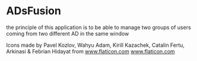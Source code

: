 # ADsFusion
 
the principle of this application is to be able to manage two groups of users coming from two different AD in the same window






Icons made by Pavel Kozlov, Wahyu Adam, Kirill Kazachek, Catalin Fertu, Arkinasi & Febrian Hidayat from www.flaticon.com <a href="https://www.flaticon.com/fr/collections/MzMxMDkwMTA=">www.flaticon.com</a>
